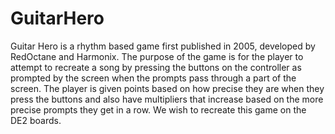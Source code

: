 # GuitarHero
Guitar Hero is a rhythm based game first published in 2005, developed by RedOctane and Harmonix. The purpose of the game is for the player to attempt to recreate a song by pressing the buttons on the controller as prompted by the screen when the prompts pass through a part of the screen. The player is given points based on how precise they are when they press the buttons and also have multipliers that increase based on the more precise prompts they get in a row. We wish to recreate this game on the DE2 boards. 

